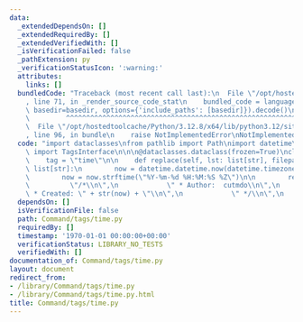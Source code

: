 ```yaml
---
data:
  _extendedDependsOn: []
  _extendedRequiredBy: []
  _extendedVerifiedWith: []
  _isVerificationFailed: false
  _pathExtension: py
  _verificationStatusIcon: ':warning:'
  attributes:
    links: []
  bundledCode: "Traceback (most recent call last):\n  File \"/opt/hostedtoolcache/Python/3.12.8/x64/lib/python3.12/site-packages/onlinejudge_verify/documentation/build.py\"\
    , line 71, in _render_source_code_stat\n    bundled_code = language.bundle(stat.path,\
    \ basedir=basedir, options={'include_paths': [basedir]}).decode()\n          \
    \         ^^^^^^^^^^^^^^^^^^^^^^^^^^^^^^^^^^^^^^^^^^^^^^^^^^^^^^^^^^^^^^^^^^^^^^^^^^^^^^^^^\n\
    \  File \"/opt/hostedtoolcache/Python/3.12.8/x64/lib/python3.12/site-packages/onlinejudge_verify/languages/python.py\"\
    , line 96, in bundle\n    raise NotImplementedError\nNotImplementedError\n"
  code: "import dataclasses\nfrom pathlib import Path\nimport datetime\n\nfrom tags.interface\
    \ import TagsInterface\n\n\n@dataclasses.dataclass(frozen=True)\nclass TagsTime(TagsInterface):\n\
    \    tag = \"time\"\n\n    def replace(self, lst: list[str], filepath: Path) ->\
    \ list[str]:\n        now = datetime.datetime.now(datetime.timezone(datetime.timedelta(hours=9)))\n\
    \        now = now.strftime(\"%Y-%m-%d %H:%M:%S %Z\")\n\n        return [\n  \
    \          \"/*\\n\",\n            \" * Author:  cutmdo\\n\",\n            \"\
    \ * Created: \" + str(now) + \"\\n\",\n            \" */\\n\",\n        ]\n"
  dependsOn: []
  isVerificationFile: false
  path: Command/tags/time.py
  requiredBy: []
  timestamp: '1970-01-01 00:00:00+00:00'
  verificationStatus: LIBRARY_NO_TESTS
  verifiedWith: []
documentation_of: Command/tags/time.py
layout: document
redirect_from:
- /library/Command/tags/time.py
- /library/Command/tags/time.py.html
title: Command/tags/time.py
---
```

